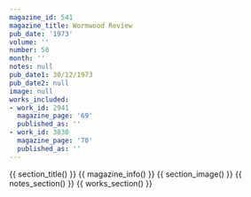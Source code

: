 ```yaml
---
magazine_id: 541
magazine_title: Wormwood Review
pub_date: '1973'
volume: ''
number: 50
month: ''
notes: null
pub_date1: 30/12/1973
pub_date2: null
image: null
works_included:
- work_id: 2941
  magazine_page: '69'
  published_as: ''
- work_id: 3830
  magazine_page: '70'
  published_as: ''
---
```


{{ section_title() }}
{{ magazine_info() }}
{{ section_image() }}
{{ notes_section() }}
{{ works_section() }}
